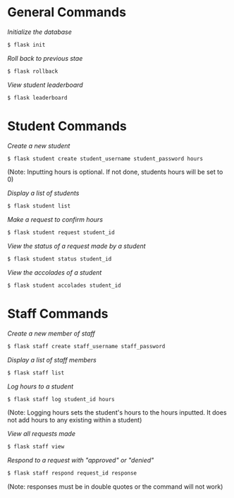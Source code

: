 # General Commands

_Initialize the database_
```bash
$ flask init
```

_Roll back to previous stae_
```bash
$ flask rollback
```

_View student leaderboard_
```bash
$ flask leaderboard
```

# Student Commands

_Create a new student_
```bash
$ flask student create student_username student_password hours
```
(Note: Inputting hours is optional. If not done, students hours will be set to 0)

_Display a list of students_
```bash
$ flask student list
```

_Make a request to confirm hours_
```bash
$ flask student request student_id
```

_View the status of a request made by a student_
```bash
$ flask student status student_id
```

_View the accolades of a student_
```bash
$ flask student accolades student_id
```

# Staff Commands

_Create a new member of staff_
```bash
$ flask staff create staff_username staff_password
```

_Display a list of staff members_
```bash
$ flask staff list
```

_Log hours to a student_
```bash
$ flask staff log student_id hours
```
(Note: Logging hours sets the student's hours to the hours inputted. It does not add hours to any existing within a student)

_View all requests made_
```bash
$ flask staff view
```

_Respond to a request with "approved" or "denied"_
```bash
$ flask staff respond request_id response
```
(Note: responses must be in double quotes or the command will not work)
